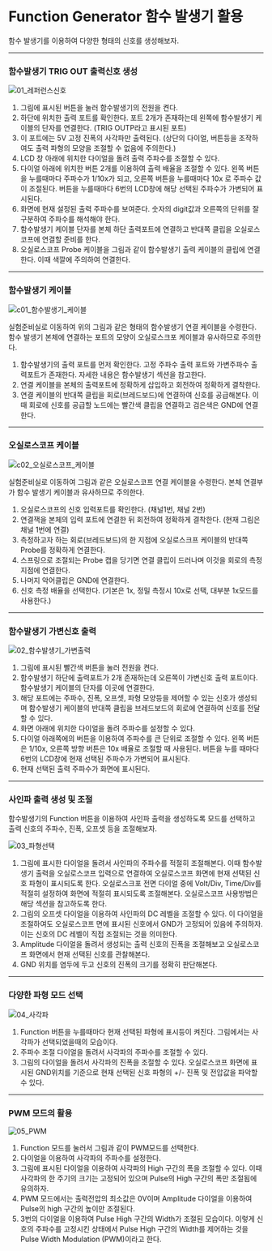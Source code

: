 

# Function Generator 함수 발생기 활용

함수 발생기를 이용하여 다양한 형태의 신호를 생성해보자.

--------------------
### 함수발생기 TRIG OUT 출력신호 생성

![01_레퍼런스신호](./images/01_레퍼런스신호.jpg)

1. 그림에 표시된 버튼을 눌러 함수발생기의 전원을 켠다.
2. 하단에 위치한 출력 포트를 확인한다. 포트 2개가 존재하는데 왼쪽에 함수발생기 케이블의 단자를 연결한다. (TRIG OUTP라고 표시된 포트)
3. 이 포트에는 5V 고정 진폭의 사각파만 출력된다. (상단의 다이얼, 버튼등을 조작하여도 출력 파형의 모양을 조절할 수 없음에 주의한다.)
4. LCD 창 아래에 위치한 다이얼을 돌려 출력 주파수를 조절할 수 있다.
5. 다이얼 아래에 위치한 버튼 2개를 이용하여 출력 배율을 조절할 수 있다. 왼쪽 버튼을 누를때마다 주파수가 1/10x가 되고, 오른쪽 버튼을 누를때마다 10x 로 주파수 값이 조절된다. 버튼을 누를때마다 6번의 LCD창에 해당 선택된 주파수가 가변되어 표시된다.
6. 화면에 현재 설정된 출력 주파수를 보여준다. 숫자의 digit값과 오른쪽의 단위를 잘 구분하여 주파수를 해석해야 한다.
7. 함수발생기 케이블 단자를 본체 하단 출력포트에 연결하고 반대쪽 클립을 오실로스코프에 연결할 준비를 한다.
8. 오실로스코프 Probe 케이블을 그림과 같이 함수발생기 출력 케이블의 클립에 연결한다. 이때 색깔에 주의하여 연결한다.

------------------
### 함수발생기 케이블

![c01_함수발생기_케이블](./images/c01_함수발생기_케이블.jpg )

실험준비실로 이동하여 위의 그림과 같은 형태의 함수발생기 연결 케이블을 수령한다. 함수 발생기 본체에 연결하는 포트의 모양이 오실로스크포 케이블과 유사하므로 주의한다. 

1. 함수발생기의 출력 포트를 먼저 확인한다. 고정 주파수 출력 포트와 가변주파수 출력포트가 존재한다. 자세한 내용은 함수발생기 섹션을 참고한다.
2. 연결 케이블을 본체의 출력포트에 정확하게 삽입하고 회전하여 정확하게 결착한다.
3. 연결 케이블의 반대쪽 클립을 회로(브레드보드)에 연결하여 신호를 공급해본다. 이때 회로에 신호를 공급할 노드에는 빨간색 클립을 연결하고 검은색은 GND에 연결한다.

------------------
### 오실로스코프 케이블

![c02_오실로스코프_케이블](./images/c02_오실로스코프_케이블.jpg )

실험준비실로 이동하여 그림과 같은 오실로스코프 연결 케이블을 수령한다. 본체 연결부가 함수 발생기 케이블과 유사하므로 주의한다.

1. 오실로스코프의 신호 입력포트를 확인한다. (채널1번, 채널 2번) 
2. 연결잭을 본체의 입력 포트에 연결한 뒤 회전하여 정확하게 결착한다. (현재 그림은 채널 1번에 연결)
3. 측정하고자 하는 회로(브레드보드)의 한 지점에 오실로스크프 케이블의 반대쪽 Probe를 정확하게 연결한다. 
4. 스프링으로 조절되는 Probe 캡을 당기면 연결 클립이 드러나며 이것을 회로의 측정 지점에 연결한다. 
5. 나머지 악어클립은 GND에 연결한다.
6. 신호 측정 배율을 선택한다. (기본은 1x, 정밀 측정시 10x로 선택, 대부분 1x모드를 사용한다.)

--------------------
### 함수발생기 가변신호 출력

![02_함수발생기_가변출력](./images/02_함수발생기_가변출력.jpg)

1. 그림에 표시된 빨간색 버튼을 눌러 전원을 켠다.
2. 함수발생기 하단에 출력포트가 2개 존재하는데 오른쪽이 가변신호 출력 포트이다. 함수발생기 케이블의 단자를 이곳에 연결한다. 
3. 해당 포트에는 주파수, 진폭, 오프셋, 파형 모양등을 제어할 수 있는 신호가 생성되며 함수발생기 케이블의 반대쪽 클립을 브레드보드의 회로에 연결하여 신호를 전달할 수 있다.
4. 화면 아래에 위치한 다이얼을 돌려 주파수를 설정할 수 있다.
5. 다이얼 아래쪽에의 버튼을 이용하여 주파수를 큰 단위로 조절할 수 있다. 왼쪽 버튼은 1/10x, 오른쪽 방향 버튼은 10x 배율로 조절할 때 사용된다. 버튼을 누를 때마다 6번의 LCD창에 현재 선택된 주파수가 가변되어 표시된다.
6. 현재 선택된 출력 주파수가 화면에 표시된다. 

--------------------
### 사인파 출력 생성 및 조절

함수발생기의 Function 버튼을 이용하여 사인파 출력을 생성하도록 모드를 선택하고 출력 신호의 주파수, 진폭, 오프셋 등을 조절해보자.

![03_파형선택](./images/03_파형선택.jpg)

1. 그림에 표시한 다이얼을 돌려서 사인파의 주파수를 적절히 조절해본다. 이때 함수발생기 출력을 오실로스코프 입력으로 연결하여 오실로스코프 화면에 현재 선택된 신호 파형이 표시되도록 한다. 오실로스크포 전면 다이얼 중에 Volt/Div, Time/Div를 적절히 설정하여 화면에 적절히 표시되도록 조절해본다. 오실로스코프 사용방법은 해당 섹션을 참고하도록 한다.
2. 그림의 오프셋 다이얼을 이용하여 사인파의 DC 레벨을 조절할 수 있다. 이 다이얼을 조절하여도 오실로스코프 면에 표시된 신호에서 GND가 고정되어 있음에 주의하자. 이는 신호의 DC 레벨이 직접 조절되는 것을 의미한다. 
3. Amplitude 다이얼을 돌려서 생성되는 출력 신호의 진폭을 조절해보고 오실로스코프 화면에서 현재 선택된 신호를 관찰해본다.
4. GND 위치를 염두에 두고 신호의 진폭의 크기를 정확히 판단해본다.

--------------------
### 다양한 파형 모드 선택

![04_사각파](./images/04_사각파.jpg)

1. Function 버튼을 누를때마다 현재 선택된 파형에 표시등이 켜진다. 그림에서는 사각파가 선택되었을때의 모습이다.
2. 주파수 조절 다이얼을 돌려서 사각파의 주파수를 조절할 수 있다. 
3. 그림의 다이얼을 돌려서 사각파의 진폭을 조절할 수 있다. 오실로스코프 화면에 표시된 GND위치를 기준으로 현재 선택된 신호 파형의 +/- 진폭 및 전압값을 파악할 수 있다. 

--------------------
### PWM 모드의 활용

![05_PWM](./images/05_PWM.jpg)

1. Function 모드를 눌러서 그림과 같이 PWM모드를 선택한다.
2. 다이얼을 이용하여 사각파의 주파수를 설정한다.
3. 그림에 표시된 다이얼을 이용하여 사각파의 High 구간의 폭을 조절할 수 있다. 이때 사각파의 한 주기의 크기는 고정되어 있으며 Pulse의 High 구간의 폭만 조절됨에 유의하자.
4. PWM 모드에서는 출력전압의 최소값은 0V이며 Amplitude 다이얼을 이용하여 Pulse의 high 구간의 높이만 조절된다.
5. 3번의 다이얼을 이용하여 Pulse High 구간의 Width가 조절된 모습이다. 이렇게 신호의 주파수를 고정시킨 상태에서 Pulse High 구간의 Width를 제어하는 것을 Pulse Width Modulation (PWM)이라고 한다.



